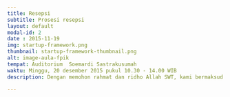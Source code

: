 ```yaml
---
title: Resepsi
subtitle: Prosesi resepsi
layout: default
modal-id: 2
date : 2015-11-19
img: startup-framework.png
thumbnail: startup-framework-thumbnail.png
alt: image-aula-fpik
tempat: Auditorium  Soemardi Sastrakusumah 
waktu: Minggu, 20 desember 2015 pukul 10.30 - 14.00 WIB
description: Dengan memohon rahmat dan ridho Allah SWT, kami bermaksud menyelenggarakan Resepsi Pernikahan putra-putri kami yang Insyaa Allah akan diselenggarakan pada hari <br/> Minggu, 20 Desember 2015 Pukul 10.30 s/d 14.00 WIB di Auditorium  Soemardi Sastrakusumah  Jl. Lingkar Akademik Fakultas Perikanan dan Ilmu Kelautan (FPIK) Kampus IPB Darmaga Bogor. Kesan yang mendalam akan terukir dihati kami, apabila Bapak/Ibu/Saudara/i berkenan hadir untuk memberikan do’a estu kepada kedua mempelai.

---
```

